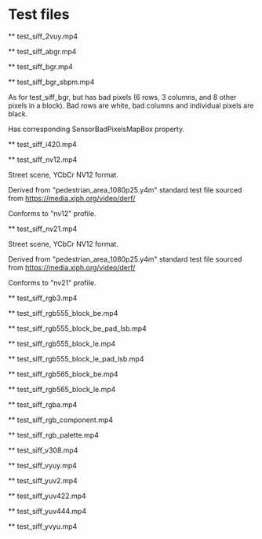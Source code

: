 Test files
==========

** test_siff_2vuy.mp4

** test_siff_abgr.mp4

** test_siff_bgr.mp4

** test_siff_bgr_sbpm.mp4

As for test_siff_bgr, but has bad pixels (6 rows, 3 columns, and 8 other pixels in a block). Bad rows are white, bad columns and individual pixels are black.

Has corresponding SensorBadPixelsMapBox property.

** test_siff_i420.mp4

** test_siff_nv12.mp4

Street scene, YCbCr NV12 format.

Derived from "pedestrian_area_1080p25.y4m" standard test file sourced from <https://media.xiph.org/video/derf/>

Conforms to "nv12" profile.

** test_siff_nv21.mp4

Street scene, YCbCr NV12 format.

Derived from "pedestrian_area_1080p25.y4m" standard test file sourced from <https://media.xiph.org/video/derf/>

Conforms to "nv21" profile.

** test_siff_rgb3.mp4

** test_siff_rgb555_block_be.mp4

** test_siff_rgb555_block_be_pad_lsb.mp4

** test_siff_rgb555_block_le.mp4

** test_siff_rgb555_block_le_pad_lsb.mp4

** test_siff_rgb565_block_be.mp4

** test_siff_rgb565_block_le.mp4

** test_siff_rgba.mp4

** test_siff_rgb_component.mp4

** test_siff_rgb_palette.mp4

** test_siff_v308.mp4

** test_siff_vyuy.mp4

** test_siff_yuv2.mp4

** test_siff_yuv422.mp4

** test_siff_yuv444.mp4

** test_siff_yvyu.mp4
